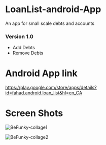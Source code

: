 # LoanList-android-App
An app for small scale debts and accounts

### Version 1.0
* Add Debts
* Remove Debts


# Android App link
https://play.google.com/store/apps/details?id=fahad.android.loan_list&hl=en_CA


# Screen Shots
![BeFunky-collage1](https://user-images.githubusercontent.com/44476743/88862667-dbd72680-d1ce-11ea-83f7-765cc5e08ae9.jpg)

![BeFunky-collage2](https://user-images.githubusercontent.com/44476743/88862666-dbd72680-d1ce-11ea-8ba4-3c69966ee459.jpg)
